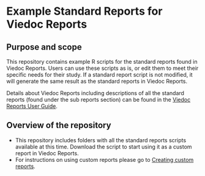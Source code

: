 # Example Standard Reports for Viedoc Reports

## Purpose and scope
This repository contains example R scripts for the standard reports found in Viedoc Reports. Users can use these scripts as is, or edit them to meet their specific needs for their study. If a standard report script is not modified, it will generate the same result as the standard reports in Viedoc Reports.

Details about Viedoc Reports including descriptions of all the standard reports (found under the sub reports section) can be found in the <a href="https://help.viedoc.net/c/8a3600" target="_blank" rel="noopener">Viedoc Reports User Guide</a>.

## Overview of the repository
- This repository includes folders with all the standard reports scripts available at this time. Download the script to start using it as a custom report in Viedoc Reports.
- For instructions on using custom reports please go to <a href="https://help.viedoc.net/c/8a3600/6e9c82/en/" target="_blank" rel="noopener">Creating custom reports</a>.
